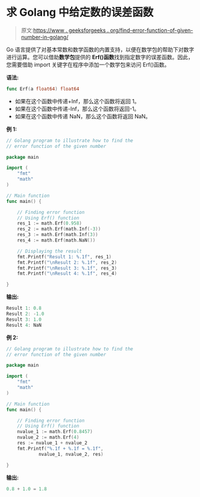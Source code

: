 # 求 Golang 中给定数的误差函数

> 原文:[https://www . geeksforgeeks . org/find-error-function-of-given-number-in-golang/](https://www.geeksforgeeks.org/finding-error-function-of-given-number-in-golang/)

Go 语言提供了对基本常数和数学函数的内置支持，以便在数学包的帮助下对数字进行运算。您可以借助**数学包**提供的 **Erf()函数**找到指定数字的误差函数。因此，您需要借助 import 关键字在程序中添加一个数学包来访问 Erf()函数。

**语法:**

```go
func Erf(a float64) float64
```

*   如果在这个函数中传递+Inf，那么这个函数将返回 1。
*   如果在这个函数中传递-Inf，那么这个函数将返回-1。
*   如果在这个函数中传递 NaN，那么这个函数将返回 NaN。

**例 1:**

```go
// Golang program to illustrate how to find the
// error function of the given number

package main

import (
    "fmt"
    "math"
)

// Main function
func main() {

    // Finding error function
    // Using Erf() function
    res_1 := math.Erf(0.958)
    res_2 := math.Erf(math.Inf(-3))
    res_3 := math.Erf(math.Inf(3))
    res_4 := math.Erf(math.NaN())

    // Displaying the result
    fmt.Printf("Result 1: %.1f", res_1)
    fmt.Printf("\nResult 2: %.1f", res_2)
    fmt.Printf("\nResult 3: %.1f", res_3)
    fmt.Printf("\nResult 4: %.1f", res_4)

}
```

**输出:**

```go
Result 1: 0.8
Result 2: -1.0
Result 3: 1.0
Result 4: NaN

```

**例 2:**

```go
// Golang program to illustrate how to find the
// error function of the given number

package main

import (
    "fmt"
    "math"
)

// Main function
func main() {

    // Finding error function
    // Using Erf() function
    nvalue_1 := math.Erf(0.8457)
    nvalue_2 := math.Erf(4)
    res := nvalue_1 + nvalue_2
    fmt.Printf("%.1f + %.1f = %.1f",
            nvalue_1, nvalue_2, res)

}
```

**输出:**

```go
0.8 + 1.0 = 1.8
```